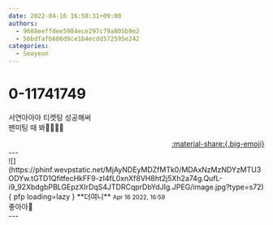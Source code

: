 ```yaml
---
date: 2022-04-16 16:58:31+09:00
authors:
  - 9688eeffdee5984ece297c79a805b9e2
  - 56bdfafb606d9ce1b4ecdd572595e242
categories:
  - Seoyeon
---
```


# 0-11741749

<div class="post-container" markdown="1">
<div class="content-container md-sidebar__scrollwrap" markdown="1">

서연아아아 티켓팅 성공해써 <br>팬미팅 때 봐🫶🏻💕💕

</div>
</div>

<div style="text-align: right;" markdown="1">
<a href="https://weverse.io/fromis9/fanpost/0-11741749" style="text-align: right;">:material-share:{.big-emoji}</a>
</div>
---

<div class="comments-container md-sidebar__scrollwrap" markdown="1">
<div class="comment" markdown="1">
<div class='id-container' markdown="1">
![](https://phinf.wevpstatic.net/MjAyNDEyMDZfMTk0/MDAxNzMzNDYzMTU3ODYw.tGTD1QfitfecHkFF9-zI4fL0xnXf8VH8ht2j5Xh2a74g.QufL-i9_92XbdgbPBLGEpzXIrDqS4JTDRCqprDbYdJIg.JPEG/image.jpg?type=s72){ pfp loading=lazy }
**<span class="artist">더여니</span>** <small>Apr 16 2022, 16:59</small><br>
</div>
<div class='comment-body' markdown="1">
좋아아🥰
</div>
</div>
</div>
---

